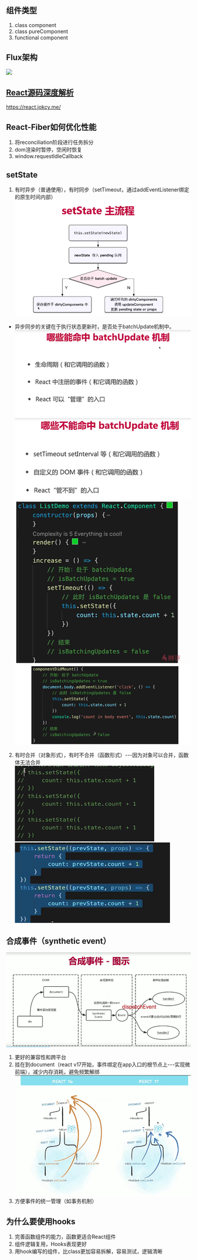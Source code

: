 ## 组件类型
1. class component
2. class pureComponent
3. functional component

## Flux架构
![](../images/react/001.png)<br/>

## [React源码深度解析](https://react.jokcy.me/)
https://react.jokcy.me/

## React-Fiber如何优化性能
1. 将reconciliation阶段进行任务拆分
2. dom渲染时暂停，空闲时恢复
3. window.requestIdleCallback

## setState
1. 有时异步（普通使用），有时同步（setTimeout，通过addEventListener绑定的原生时间内部）<br/>
![](../images/react/008.png)<br/>
* 异步同步的关键在于执行状态更新时，是否处于batchUpdate机制中。<br/>
![](../images/react/006.png)<br/>
![](../images/react/007.png)<br/>
![](../images/react/009.png)<br/>
![](../images/react/010.png)<br/>

2. 有时合并（对象形式），有时不合并（函数形式）---因为对象可以合并，函数体无法合并<br/>
![](../images/react/002.png)<br/>
![](../images/react/003.png)<br/>


## 合成事件（synthetic event）<br/>
![](../images/react/005.png)<br/>
1. 更好的兼容性和跨平台
2. 挂在到document（react v17开始，事件绑定在app入口的根节点上---实现微前端），减少内存消耗，避免频繁解绑<br/>
![](../images/react/004.png)<br/>
3. 方便事件的统一管理（如事务机制）

## 为什么要使用hooks
1. 完善函数组件的能力，函数更适合React组件
2. 组件逻辑复用，Hooks表现更好
3. 用hook编写的组件，比class更加容易拆解，容易测试，逻辑清晰